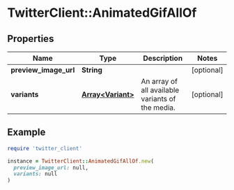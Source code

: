 # TwitterClient::AnimatedGifAllOf

## Properties

| Name | Type | Description | Notes |
| ---- | ---- | ----------- | ----- |
| **preview_image_url** | **String** |  | [optional] |
| **variants** | [**Array&lt;Variant&gt;**](Variant.md) | An array of all available variants of the media. | [optional] |

## Example

```ruby
require 'twitter_client'

instance = TwitterClient::AnimatedGifAllOf.new(
  preview_image_url: null,
  variants: null
)
```

